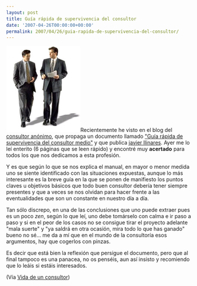 ```yaml
---
layout: post
title: Guía rápida de supervivencia del consultor
date: '2007-04-26T00:00:00+00:00'
permalink: 2007/04/26/guia-rapida-de-supervivencia-del-consultor/
---
```

<img class="derecha" src='/assets/consultoria_internet_consultores.jpg' alt='guía rápida de consultoría' />Recientemente he visto en el blog del <a href="http://www.vidadeunconsultor.com">consultor anónimo</a>, que  propaga un documento llamado <a href="http://www.javierllinares.es/?p=162">"Guía rápida de supervivencia del consultor medio"</a> y que publica <a href="http://www.javierllinares.es">javier llinares</a>. Ayer me lo leí enterito (6 páginas que se leen rápido) y encontré muy <strong>acertado</strong> para todos los que nos dedicamos a esta profesión. 

Y es que según lo que se nos explica el manual, en mayor o menor medida uno se siente identificado con las situaciones expuestas, aunque lo más interesante es la breve guía en la que se ponen de manifiesto los puntos claves u objetivos básicos que todo buen consultor debería tener siempre presentes y que a veces se nos olvidan para hacer frente a las eventualidades que son un constante en nuestro día a día. 

Tan sólo discrepo, en una de las conclusiones que uno puede extraer pues es un poco <em>zen</em>, según lo que leí, uno debe tomárselo con calma e ir paso a paso y si en el peor de los casos no se consigue tirar el proyecto adelante "mala suerte" y "ya saldrá en otra ocasión, mira todo lo que has ganado" bueno no sé... me da a mí que en el mundo de la consultoría esos argumentos, hay que cogerlos con pinzas.

Es decir que está bien la reflexión que persigue el documento, pero que al final tampoco es una panacea, no os penséis, aun así insisto y recomiendo que lo leáis si estáis interesados.

(Vía <a href="http://www.vidadeunconsultor.com/2007/04/guia-rapida-de-superviviencia-del-consultor-medio/">Vida de un consultor</a>)
